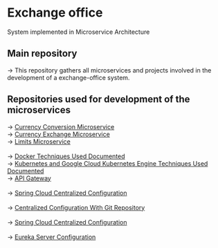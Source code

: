 # Exchange office
System implemented in Microservice Architecture

## Main repository 
-> This repository gathers all microservices and projects involved in the development of a exchange-office system.

## Repositories used for development of the microservices
-> <a href="https://github.com/pedroluiznogueira/microservices-currency-conversion-service">Currency Conversion Microservice</a> <br>
-> <a href="https://github.com/pedroluiznogueira/microservices-currency-exchange-service">Currency Exchange Microservice</a> <br>
-> <a href="https://github.com/pedroluiznogueira/microservice-spring-cloud-config-server">Limits Microservice</a> <br>
<br>
-> <a href="https://github.com/pedroluiznogueira/kubernetes">Docker Techniques Used Documented</a> <br>
-> <a href="https://github.com/pedroluiznogueira/docker">Kubernetes and Google Cloud Kubernetes Engine Techniques Used Documented</a> <br>
-> <a href="https://github.com/pedroluiznogueira/microservices-api-gateway">API Gateway</a> <br>
<br>
-> <a href="https://github.com/pedroluiznogueira/microservice-spring-cloud-config-server">Spring Cloud Centralized Configuration</a> <br>
<br>
-> <a href="https://github.com/pedroluiznogueira/microservice-spring-cloud-config-server">Centralized Configuration With Git Repository</a> <br>
<br>
-> <a href="https://github.com/pedroluiznogueira/microservice-spring-cloud-config-server">Spring Cloud Centralized Configuration</a> <br>
<br>
-> <a href="https://github.com/pedroluiznogueira/microservice-spring-cloud-config-server">Eureka Server Configuration</a> <br>
